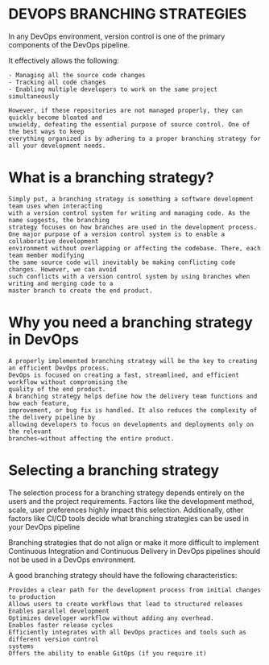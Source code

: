 # DEVOPS BRANCHING STRATEGIES

In any DevOps environment, version control is one of the primary components of the DevOps pipeline. 

It effectively allows the following:
~~~
- Managing all the source code changes
- Tracking all code changes
- Enabling multiple developers to work on the same project simultaneously

However, if these repositories are not managed properly, they can quickly become bloated and
unwieldy, defeating the essential purpose of source control. One of the best ways to keep
everything organized is by adhering to a proper branching strategy for all your development needs.
~~~

# What is a branching strategy?

~~~
Simply put, a branching strategy is something a software development team uses when interacting
with a version control system for writing and managing code. As the name suggests, the branching
strategy focuses on how branches are used in the development process.
One major purpose of a version control system is to enable a collaborative development
environment without overlapping or affecting the codebase. There, each team member modifying
the same source code will inevitably be making conflicting code changes. However, we can avoid
such conflicts with a version control system by using branches when writing and merging code to a
master branch to create the end product.
~~~

# Why you need a branching strategy in DevOps

~~~
A properly implemented branching strategy will be the key to creating an efficient DevOps process.
DevOps is focused on creating a fast, streamlined, and efficient workflow without compromising the
quality of the end product.
A branching strategy helps define how the delivery team functions and how each feature,
improvement, or bug fix is handled. It also reduces the complexity of the delivery pipeline by
allowing developers to focus on developments and deployments only on the relevant
branches—without affecting the entire product.
~~~

# Selecting a branching strategy

The selection process for a branching strategy depends entirely on the users and the project
requirements. Factors like the development method, scale, user preferences highly impact this
selection. Additionally, other factors like CI/CD tools decide what branching strategies can be used
in your DevOps pipeline

Branching strategies that do not align or make it more difficult to implement Continuous Integration
and Continuous Delivery in DevOps pipelines should not be used in a DevOps environment.

A good branching strategy should have the following characteristics:

~~~
Provides a clear path for the development process from initial changes to production
Allows users to create workflows that lead to structured releases
Enables parallel development
Optimizes developer workflow without adding any overhead.
Enables faster release cycles
Efficiently integrates with all DevOps practices and tools such as different version control
systems
Offers the ability to enable GitOps (if you require it)
~~~
